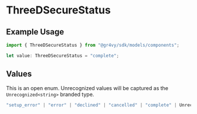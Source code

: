 # ThreeDSecureStatus

## Example Usage

```typescript
import { ThreeDSecureStatus } from "@gr4vy/sdk/models/components";

let value: ThreeDSecureStatus = "complete";
```

## Values

This is an open enum. Unrecognized values will be captured as the `Unrecognized<string>` branded type.

```typescript
"setup_error" | "error" | "declined" | "cancelled" | "complete" | Unrecognized<string>
```